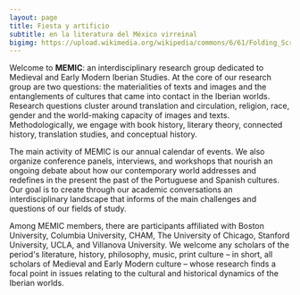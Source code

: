 ```yaml
---
layout: page
title: Fiesta y artificio
subtitle: en la literatura del México virreinal
bigimg: https://upload.wikimedia.org/wikipedia/commons/6/61/Folding_Screen_with_Indian_Wedding_and_Flying_Pole_%28Biombo_con_desposorio_ind%C3%ADgena_y_palo_volador%29_-_Google_Art_Project.jpg
---
```


Welcome to **MEMIC**: an interdisciplinary research group dedicated to Medieval and Early Modern Iberian Studies. At the core of our research group are two questions: the materialities of texts and images and the entanglements of cultures that came into contact in the Iberian worlds. Research questions cluster around translation and circulation, religion, race, gender and the world-making capacity of images and texts. Methodologically, we engage with book history, literary theory, connected history,  translation studies, and conceptual history. 

The main activity of MEMIC is our annual calendar of events. We also organize conference panels, interviews, and workshops that nourish an ongoing debate about how our contemporary world addresses and redefines in the present the past of the Portuguese and Spanish cultures. Our goal is to create through our academic conversations an interdisciplinary landscape that informs of the main challenges and questions of our fields of study.
 
Among MEMIC members, there are participants affiliated with Boston University, Columbia University, CHAM, The University of Chicago, Stanford University, UCLA, and Villanova University. We welcome any scholars of the period's literature, history, philosophy, music, print culture – in short, all scholars of Medieval and Early Modern culture – whose research finds a focal point in issues relating to the cultural and historical dynamics of the Iberian worlds.
